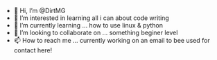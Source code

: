 - 👋 Hi, I’m @DirtMG
- 👀 I’m interested in learning all i can about code writing 
- 🌱 I’m currently learning ... how to use linux & python
- 💞️ I’m looking to collaborate on ... something beginer level 
- 📫 How to reach me ... currently working on an email to bee used for contact here!

<!---
DirtMG/DirtMG is a ✨ special ✨ repository because its `README.md` (this file) appears on your GitHub profile.
You can click the Preview link to take a look at your changes.
--->
